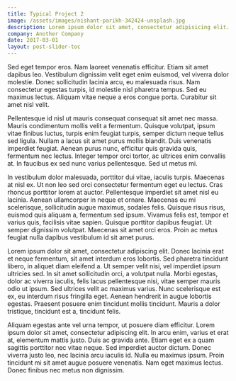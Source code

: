 ```yaml
---
title: Typical Project 2
image: /assets/images/nishant-parikh-342424-unsplash.jpg
description: Lorem ipsum dolor sit amet, consectetur adipisicing elit. Nam, voluptatibus, odio. Saepe dolorem magni qui, porro consectetur quia nobis! Doloribus mollitia id labore placeat autem cum rem, dolorum quos nesciunt.
company: Another Company
date: 2017-03-01
layout: post-slider-toc
---
```



Sed eget tempor eros. Nam laoreet venenatis efficitur. Etiam sit amet dapibus leo. Vestibulum dignissim velit eget enim euismod, vel viverra dolor molestie. Donec sollicitudin lacinia arcu, eu malesuada risus. Nam consectetur egestas turpis, id molestie nisl pharetra tempus. Sed eu maximus lectus. Aliquam vitae neque a eros congue porta. Curabitur sit amet nisl velit.


<canvas id="myChart" width="400" height="200"></canvas>
<script>
var ctx = document.getElementById("myChart");
var myChart = new Chart(ctx, {
    type: 'bar',
    data: {
        labels: ["Red", "Blue", "Yellow", "Green", "Purple", "Orange"],
        datasets: [{
            label: 'Colors',
            data: [6, 5, 4, 3, 2, 1],
            backgroundColor: [
                'rgba(255, 99, 132, 0.2)',
                'rgba(54, 162, 235, 0.2)',
                'rgba(255, 206, 86, 0.2)',
                'rgba(75, 192, 192, 0.2)',
                'rgba(153, 102, 255, 0.2)',
                'rgba(255, 159, 64, 0.2)'
            ],
            borderColor: [
                'rgba(255,99,132,1)',
                'rgba(54, 162, 235, 1)',
                'rgba(255, 206, 86, 1)',
                'rgba(75, 192, 192, 1)',
                'rgba(153, 102, 255, 1)',
                'rgba(255, 159, 64, 1)'
            ],
            borderWidth: 1
        }]
    },
    options: {
        scales: {
            yAxes: [{
                ticks: {
                    beginAtZero:true
                }
            }]
        }
    }
});
</script>



Pellentesque id nisl ut mauris consequat consequat sit amet nec massa. Mauris condimentum mollis velit a fermentum. Quisque volutpat, ipsum vitae finibus luctus, turpis enim feugiat turpis, semper dictum neque tellus sed ligula. Nullam a lacus sit amet purus mollis blandit. Duis venenatis imperdiet feugiat. Aenean purus nunc, efficitur quis gravida quis, fermentum nec lectus. Integer tempor orci tortor, ac ultrices enim convallis at. In faucibus ex sed nunc varius pellentesque. Sed ut metus mi.

In vestibulum dolor malesuada, porttitor dui vitae, iaculis turpis. Maecenas at nisl ex. Ut non leo sed orci consectetur fermentum eget eu lectus. Cras rhoncus porttitor lorem at auctor. Pellentesque imperdiet sit amet nisl eu lacinia. Aenean ullamcorper in neque et ornare. Maecenas eu mi scelerisque, sollicitudin augue maximus, sodales felis. Quisque risus risus, euismod quis aliquam a, fermentum sed ipsum. Vivamus felis est, tempor et varius quis, facilisis vitae sapien. Quisque porttitor dapibus feugiat. Ut semper dignissim volutpat. Maecenas sit amet orci eros. Proin ac metus feugiat nulla dapibus vestibulum id sit amet purus.

Lorem ipsum dolor sit amet, consectetur adipiscing elit. Donec lacinia erat et neque fermentum, sit amet interdum eros lobortis. Sed pharetra tincidunt libero, in aliquet diam eleifend a. Ut semper velit nisi, vel imperdiet ipsum ultricies sed. In sit amet sollicitudin orci, a volutpat nulla. Morbi egestas, dolor ac viverra iaculis, felis lacus pellentesque nisi, vitae semper mauris odio ut ipsum. Sed ultrices velit ac maximus varius. Nunc scelerisque est ex, eu interdum risus fringilla eget. Aenean hendrerit in augue lobortis egestas. Praesent posuere enim tincidunt mollis tincidunt. Mauris a dolor tristique, tincidunt est a, tincidunt felis.

Aliquam egestas ante vel urna tempor, ut posuere diam efficitur. Lorem ipsum dolor sit amet, consectetur adipiscing elit. In arcu enim, varius et erat at, elementum mattis justo. Duis ac gravida ante. Etiam eget ex a quam sagittis porttitor nec vitae neque. Sed imperdiet auctor dictum. Donec viverra justo leo, nec lacinia arcu iaculis id. Nulla eu maximus ipsum. Proin tincidunt mi sit amet augue posuere venenatis. Nam eget maximus lectus. Donec finibus nec metus non dignissim.
